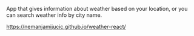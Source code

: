 App that gives information about weather based on your location, or you can search weather info by city name.

https://nemanjamijucic.github.io/weather-react/
